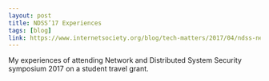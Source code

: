 ```yaml
---
layout: post
title: NDSS’17 Experiences
tags: [blog]
link: https://www.internetsociety.org/blog/tech-matters/2017/04/ndss-newcomers-perspective
---
```


My experiences of attending Network and Distributed System Security symposium 2017 on a student travel grant.  
